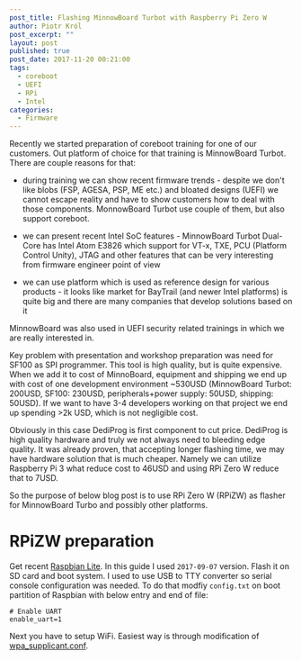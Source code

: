 ```yaml
---
post_title: Flashing MinnowBoard Turbot with Raspberry Pi Zero W
author: Piotr Król
post_excerpt: ""
layout: post
published: true
post_date: 2017-11-20 00:21:00
tags:
  - coreboot
  - UEFI
  - RPi
  - Intel
categories:
  - Firmware
---
```


Recently we started preparation of coreboot training for one of our customers.
Out platform of choice for that training is MinnowBoard Turbot. There are
couple reasons for that:

* during training we can show recent firmware trends - despite we don't like
  blobs (FSP, AGESA, PSP, ME etc.) and bloated designs (UEFI) we cannot escape
  reality and have to show customers how to deal with those components.
  MonnowBoard Turbot use couple of them, but also support coreboot.

* we can present recent Intel SoC features - MinnowBoard Turbot Dual-Core has
  Intel Atom E3826 which support for VT-x, TXE, PCU (Platform Control Unity),
  JTAG and other features that can be very interesting from firmware engineer
  point of view

* we can use platform which is used as reference design for various products -
  it looks like market for BayTrail (and newer Intel platforms) is quite big
  and there are many companies that develop solutions based on it

MinnowBoard was also used in UEFI security related trainings in which we are
really interested in.

Key problem with presentation and workshop preparation was need for SF100 as
SPI programmer. This tool is high quality, but is quite expensive. When we add
it to cost of MinnoBoard, equipment and shipping we end up with cost of one
development environment ~530USD (MinnowBoard Turbot: 200USD, SF100: 230USD,
peripherals+power supply: 50USD, shipping: 50USD). If we want to have 3-4
developers working on that project we end up spending >2k USD, which is not
negligible cost.

Obviously in this case DediProg is first component to cut price. DediProg is
high quality hardware and truly we not always need to bleeding edge quality. It
was already proven, that accepting longer flashing time, we may have hardware
solution that is much cheaper. Namely we can utilize Raspberry Pi 3 what reduce
cost to 46USD and using RPi Zero W reduce that to 7USD.

So the purpose of below blog post is to use RPi Zero W (RPiZW) as flasher for
MinnowBoard Turbo and possibly other platforms.

# RPiZW preparation

Get recent [Raspbian Lite](https://www.raspberrypi.org/downloads/raspbian/). In
this guide I used `2017-09-07` version. Flash it on SD card and boot system. I
used to use USB to TTY converter so serial console configuration was needed. To
do that modfiy `config.txt` on boot partition of Raspbian with below entry and
end of file:

```
# Enable UART
enable_uart=1
```

Next you have to setup WiFi. Easiest way is through modification of
[wpa_supplicant.conf](https://core-electronics.com.au/tutorials/raspberry-pi-zerow-headless-wifi-setup.html).
